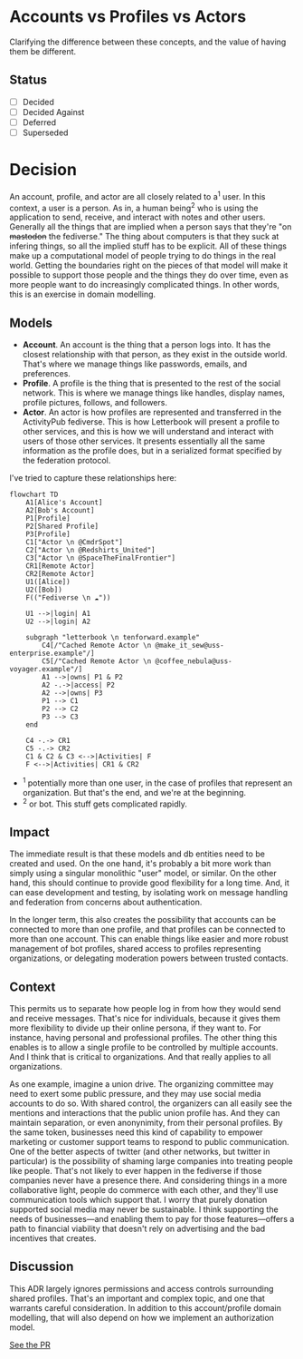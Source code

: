 # Accounts vs Profiles vs Actors

Clarifying the difference between these concepts, and the value of having them be different.

## Status

- [ ] Decided
- [ ] Decided Against
- [ ] Deferred
- [ ] Superseded

# Decision

An account, profile, and actor are all closely related to a<sup>1</sup> user. In this context, a user is a person. As in, a human being<sup>2</sup> who is using the application to send, receive, and interact with notes and other users. Generally all the things that are implied when a person says that they're "on ~~mastodon~~ the fediverse." The thing about computers is that they suck at infering things, so all the implied stuff has to be explicit. All of these things make up a computational model of people trying to do things in the real world. Getting the boundaries right on the pieces of that model will make it possible to support those people and the things they do over time, even as more people want to do increasingly complicated things. In other words, this is an exercise in domain modelling.

## Models

* **Account**. An account is the thing that a person logs into. It has the closest relationship with that person, as they exist in the outside world. That's where we manage things like passwords, emails, and preferences.
* **Profile**. A profile is the thing that is presented to the rest of the social network. This is where we manage things like handles, display names, profile pictures, follows, and followers.
* **Actor**. An actor is how profiles are represented and transferred in the ActivityPub fediverse. This is how Letterbook will present a profile to other services, and this is how we will understand and interact with users of those other services. It presents essentially all the same information as the profile does, but in a serialized format specified by the federation protocol.

I've tried to capture these relationships here:
```mermaid
flowchart TD
    A1[Alice's Account]
    A2[Bob's Account]
    P1[Profile]
    P2[Shared Profile]
    P3[Profile]
    C1["Actor \n @CmdrSpot"]
    C2["Actor \n @Redshirts_United"]
    C3["Actor \n @SpaceTheFinalFrontier"]
    CR1[Remote Actor]
    CR2[Remote Actor]
    U1([Alice])
    U2([Bob])
    F(("Fediverse \n ☁️"))

    U1 -->|login| A1
    U2 -->|login| A2

    subgraph "letterbook \n tenforward.example"
        C4[/"Cached Remote Actor \n @make_it_sew@uss-enterprise.example"/]
        C5[/"Cached Remote Actor \n @coffee_nebula@uss-voyager.example"/]
        A1 -->|owns| P1 & P2
        A2 -.->|access| P2
        A2 -->|owns| P3
        P1 --> C1
        P2 --> C2
        P3 --> C3    
    end

    C4 -.-> CR1
    C5 -.-> CR2
    C1 & C2 & C3 <-->|Activities| F
    F <-->|Activities| CR1 & CR2
```

* <sup>1</sup> potentially more than one user, in the case of profiles that represent an organization. But that's the end, and we're at the beginning.
* <sup>2</sup> or bot. This stuff gets complicated rapidly.

## Impact

The immediate result is that these models and db entities need to be created and used. On the one hand, it's probably a bit more work than simply using a singular monolithic "user" model, or similar. On the other hand, this should continue to provide good flexibility for a long time. And, it can ease development and testing, by isolating work on message handling and federation from concerns about authentication.

In the longer term, this also creates the possibility that accounts can be connected to more than one profile, and that profiles can be connected to more than one account. This can enable things like easier and more robust management of bot profiles, shared access to profiles representing organizations, or delegating moderation powers between trusted contacts.

## Context

This permits us to separate how people log in from how they would send and receive messages. That's nice for individuals, because it gives them more flexibility to divide up their online persona, if they want to. For instance, having personal and professional profiles. The other thing this enables is to allow a single profile to be controlled by multiple accounts. And I think that is critical to organizations. And that really applies to all organizations.

As one example, imagine a union drive. The organizing committee may need to exert some public pressure, and they may use social media accounts to do so. With shared control, the organizers can all easily see the mentions and interactions that the public union profile has. And they can maintain separation, or even anonynimity, from their personal profiles. By the same token, businesses need this kind of capability to empower marketing or customer support teams to respond to public communication. One of the better aspects of twitter (and other networks, but twitter in particular) is the possibility of shaming large companies into treating people like people. That's not likely to ever happen in the fediverse if those companies never have a presence there. And considering things in a more collaborative light, people do commerce with each other, and they'll use communication tools which support that. I worry that purely donation supported social media may never be sustainable. I think supporting the needs of businesses—and enabling them to pay for those features—offers a path to financial viability that doesn't rely on advertising and the bad incentives that creates.

## Discussion

This ADR largely ignores permissions and access controls surrounding shared profiles. That's an important and complex topic, and one that warrants careful consideration. In addition to this account/profile domain modelling, that will also depend on how we implement an authorization model.

[See the PR](https://github.com/Letterbook/Letterbook/pull/37/files)
